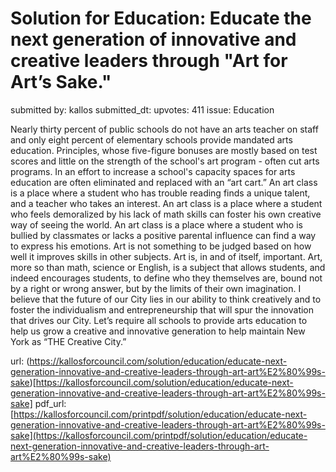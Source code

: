 # Solution for Education: Educate the next generation of innovative and creative leaders through "Art for Art’s Sake." #

submitted by: kallos
submitted_dt: 
upvotes: 411
issue: Education

Nearly thirty percent of public schools do not have an arts teacher on staff and only eight percent of elementary schools provide mandated arts education. Principles, whose five-figure bonuses are mostly based on test scores and little on the strength of the school's art program - often cut arts programs. In an effort to increase a school's capacity spaces for arts education are often eliminated and replaced with an “art cart.” An art class is a place where a student who has trouble reading finds a unique talent, and a teacher who takes an interest. An art class is a place where a student who feels demoralized by his lack of math skills can foster his own creative way of seeing the world. An art class is a place where a student who is bullied by classmates or lacks a positive parental influence can find a way to express his emotions. Art is not something to be judged based on how well it improves skills in other subjects. Art is, in and of itself, important. Art, more so than math, science or English, is a subject that allows students, and indeed encourages students, to define who they themselves are, bound not by a right or wrong answer, but by the limits of their own imagination. I believe that the future of our City lies in our ability to think creatively and to foster the individualism and entrepreneurship that will spur the innovation that drives our City. Let’s require all schools to provide arts education to help us grow a creative and innovative generation to help maintain New York as “THE Creative City.”

url: (https://kallosforcouncil.com/solution/education/educate-next-generation-innovative-and-creative-leaders-through-art-art%E2%80%99s-sake)[https://kallosforcouncil.com/solution/education/educate-next-generation-innovative-and-creative-leaders-through-art-art%E2%80%99s-sake]
pdf_url: [https://kallosforcouncil.com/printpdf/solution/education/educate-next-generation-innovative-and-creative-leaders-through-art-art%E2%80%99s-sake](https://kallosforcouncil.com/printpdf/solution/education/educate-next-generation-innovative-and-creative-leaders-through-art-art%E2%80%99s-sake)